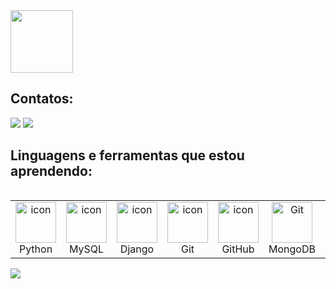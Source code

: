 <img src="https://media4.giphy.com/media/kSxi9DiWH4Q8q1Kbql/giphy.gif?cid=6c09b952u4r1lwucusqgb67907cgzzvq4molnald1zo44f2v&ep=v1_internal_gif_by_id&rid=giphy.gif&ct=s" width="100"> 

<h2 align="left">Contatos:</h2>
<p align="left">
<a href = "mailto:loyanemenezes.tec@gmail.com"><img src="https://img.shields.io/badge/-Gmail-%23333?style=for-the-badge&logo=gmail&logoColor=white" target="_blank""></a>
<a href="https://www.linkedin.com/in/loyane-menezes-218722272" target="_blank"><img src="https://img.shields.io/badge/-LinkedIn-%230077B5?style=for-the-badge&logo=linkedin&logoColor=white" target="_blank"></a> 
</p>


<h2 align="left">Linguagens e ferramentas que estou aprendendo:</h2>
<div style="display: flex; align-items: flex-start; align: center">
<table align="left">
  <tr>
    <td align="center" width="96">
        <img src="https://techstack-generator.vercel.app/python-icon.svg" alt="icon" width="65" height="65" />
      <br>Python
    </td>
    <td align="center" width="96">
        <img src="https://techstack-generator.vercel.app/mysql-icon.svg" alt="icon" width="65" height="65" />
      <br>MySQL
    </td>
    <td align="center" width="96">
        <img src="https://techstack-generator.vercel.app/django-icon.svg" alt="icon" width="65" height="65" />
      <br>Django
    </td>
    <td align="center" width="96">
        <img src="https://github.com/user-attachments/assets/8ff1cd9b-0321-490b-9a34-da157c4708c1" alt="icon" width="65" height="65" />
      <br>Git
    </td>
    <td align="center" width="96">
        <img src="https://github.com/user-attachments/assets/9e02f868-b734-41c8-baca-dd764218bf5d" alt="icon" width="65" height="65" />
      <br>GitHub
    </td>
    <td align="center" width="96"> 
        <img src="https://github.com/user-attachments/assets/9b0aaec1-7a64-43d6-8778-99982a83cb48" width="65" height="65" alt="Git" />
      <br>MongoDB
    </td>
    <td align="center" width="96">
        <img src="https://github.com/user-attachments/assets/61ec1abb-1eba-4c39-bcb7-6d396d00643f" width="65" height="65" alt="Django" />
      <br>PowerBI
    </td>
 </tr>
</table>
</div>

<img src="https://github.com/user-attachments/assets/f5a4a4f9-db58-467d-935c-424175a56abe">


